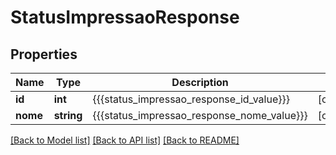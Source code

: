 # StatusImpressaoResponse

## Properties
Name | Type | Description | Notes
------------ | ------------- | ------------- | -------------
**id** | **int** | {{{status_impressao_response_id_value}}} | [optional] 
**nome** | **string** | {{{status_impressao_response_nome_value}}} | [optional] 

[[Back to Model list]](../README.md#documentation-for-models) [[Back to API list]](../README.md#documentation-for-api-endpoints) [[Back to README]](../README.md)


